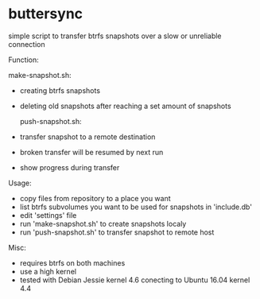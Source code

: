 # buttersync
simple script to transfer btrfs snapshots over a slow or unreliable connection

Function:

  make-snapshot.sh:
- creating btrfs snapshots
- deleting old snapshots after reaching a set amount of snapshots

  push-snapshot.sh:
- transfer snapshot to a remote destination
- broken transfer will be resumed by next run
- show progress during transfer

Usage:
- copy files from repository to a place you want
- list btrfs subvolumes you want to be used for snapshots in 'include.db'
- edit 'settings' file
- run 'make-snapshot.sh' to create snapshots localy
- run 'push-snapshot.sh' to transfer snapshot to remote host

Misc:
- requires btrfs on both machines
- use a high kernel
- tested with Debian Jessie kernel 4.6 conecting to Ubuntu 16.04 kernel 4.4
